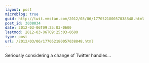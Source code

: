 ```yaml
---
layout: post
microblog: true
guid: http://twit.vmstan.com/2012/03/06/177052180057038848.html
post_id: 3038034
date: 2012-03-06T09:25:03-0600
lastmod: 2012-03-06T09:25:03-0600
type: post
url: /2012/03/06/177052180057038848.html
---
```

Seriously considering a change of Twitter handles...

